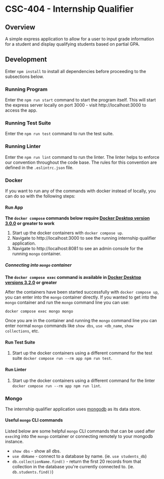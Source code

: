 # CSC-404 - Internship Qualifier

## Overview

A simple express application to allow for a user to input grade information for a student and display qualifying students based on partial GPA.

## Development

Enter `npm install` to install all dependencies before proceeding to the subsections below.

### Running Program

Enter the `npm run start` command to start the program itself.  This will start the express server locally on port 3000 - visit http://localhost:3000 to access the app.

### Running Test Suite

Enter the `npm run test` command to run the test suite.

### Running Linter

Enter the `npm run lint` command to run the linter.  The linter helps to enforce our convention throughout the code base.  The rules for this convention are defined in the `.eslintrc.json` file.

### Docker

If you want to run any of the commands with docker instead of locally, you can do so with the following steps:

#### Run App

**The `docker compose` commands below require [Docker Desktop version 3.0.0](https://docs.docker.com/docker-for-mac/release-notes/#docker-desktop-300) or greater to work**

1. Start up the docker containers with `docker compose up`.
2. Navigate to http://localhost:3000 to see the running internship qualifier application.
3. Navigate to http://localhost:8081 to see an admin console for the running `mongo` container.

##### Connecting into `mongo` container

**The `docker compose exec` command is available in [Docker Desktop versions 3.2.0](https://docs.docker.com/docker-for-mac/release-notes/#docker-desktop-320) or greater**

After the containers have been started successfully with `docker compose up`, you can enter into the `mongo` container directly.  If you wanted to get into the `mongo` container and run the `mongo` command line you can use:

`docker compose exec mongo mongo`

Once you are in the container and running the `mongo` command line you can enter normal `mongo` commands like `show dbs`, `use <db_name`, `show collections`, etc.

#### Run Test Suite

1. Start up the docker containers using a different command for the test suite `docker compose run --rm app npm run test`.

#### Run Linter

1. Start up the docker containers using a different command for the linter `docker compose run --rm app npm run lint`.

### Mongo

The internship qualifier application uses [mongodb](https://www.mongodb.com/2) as its data store.

#### Useful `mongo` CLI commands

Listed below are some helpful `mongo` CLI commands that can be used after `exec`ing into the `mongo` container or connecting remotely to your mongodb instance.

- `show dbs` - show all dbs.
- `use dbName` - connect to a database by name. (ie. `use students_db`)
- `db.collectionName.find()` - return the first 20 records from that collection in the database you're currently connected to. (ie. `db.students.find()`)
